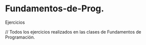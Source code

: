 # Fundamentos-de-Prog.
Ejercicios

// Todos los ejercicios realizados en las clases de Fundamentos de Programación.
